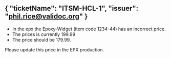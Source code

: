 {
  "ticketName": "ITSM-HCL-1",
  "issuer": "phil.rice@validoc.org"
}
---
* In the epx the Epoxy-Widget  (item code 1234-44) has an incorrect price.
* The prices is currently 199.99
* The price should be 179.99.

Please update this price in the EPX production.